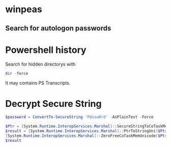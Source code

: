 # winpeas

## Search for autologon passwords

# Powershell history
Search for hidden directorys with
```powershell
dir -force
```
It may contains PS Transcripts.

# Decrypt Secure String
```powershell
$password = ConvertTo-SecureString 'P@ssw0rd' -AsPlainText -Force

$Ptr = [System.Runtime.InteropServices.Marshal]::SecureStringToCoTaskMemUnicode($password)
$result = [System.Runtime.InteropServices.Marshal]::PtrToStringUni($Ptr)
[System.Runtime.InteropServices.Marshal]::ZeroFreeCoTaskMemUnicode($Ptr)
$result 
```